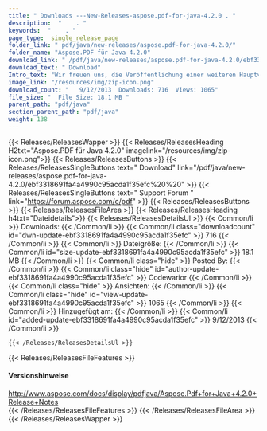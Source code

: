 ```yaml
---
title: " Downloads ---New-Releases-aspose.pdf-for-java-4.2.0 . "
description:  "    . " 
keywords:  "    . " 
page_type:  single_release_page
folder_link: " pdf/java/new-releases/aspose.pdf-for-java-4.2.0/"
folder_name: "Aspose.PDF für Java 4.2.0"
download_link: " /pdf/java/new-releases/aspose.pdf-for-java-4.2.0/ebf3318691fa4a4990c95acda1f35efc"
download_text: " Download"
Intro_text: "Wir freuen uns, die Veröffentlichung einer weiteren Hauptversion von Autoported As..."
image_link: "/resources/img/zip-icon.png"
download_count: "   9/12/2013  Downloads: 716  Views: 1065"
file_size: "  File Size: 18.1 MB "
parent_path: "pdf/java"
section_parent_path: "pdf/java"
weight: 138
---
```


{{< Releases/ReleasesWapper >}}
  {{< Releases/ReleasesHeading H2txt="Aspose.PDF für Java 4.2.0" imagelink="/resources/img/zip-icon.png">}}
  {{< Releases/ReleasesButtons >}}
    {{< Releases/ReleasesSingleButtons text=" Download" link="/pdf/java/new-releases/aspose.pdf-for-java-4.2.0/ebf3318691fa4a4990c95acda1f35efc%20%20" >}}
    {{< Releases/ReleasesSingleButtons text=" Support Forum " link="https://forum.aspose.com/c/pdf" >}}
  {{< Releases/ReleasesButtons >}}
  {{< Releases/ReleasesFileArea >}}
    {{< Releases/ReleasesHeading h4txt="Dateidetails">}}
    {{< Releases/ReleasesDetailsUl >}}
            {{< Common/li >}} Downloads: {{< /Common/li >}}
      {{< Common/li class="downloadcount" id="dwn-update-ebf3318691fa4a4990c95acda1f35efc" >}} 716 {{< /Common/li >}}
      {{< Common/li >}} Dateigröße: {{< /Common/li >}}
      {{< Common/li id="size-update-ebf3318691fa4a4990c95acda1f35efc" >}} 18.1 MB {{< /Common/li >}} 
      {{< Common/li  class="hide" >}} Posted By: {{< /Common/li >}} 
      {{< Common/li class="hide" id="author-update-ebf3318691fa4a4990c95acda1f35efc" >}} Codewarior {{< /Common/li >}}
      {{< Common/li class="hide" >}} Ansichten: {{< /Common/li >}}
      {{< Common/li class="hide" id="view-update-ebf3318691fa4a4990c95acda1f35efc" >}} 1065 {{< /Common/li >}}
      {{< Common/li >}} Hinzugefügt am: {{< /Common/li >}}
      {{< Common/li id="added-update-ebf3318691fa4a4990c95acda1f35efc" >}} 9/12/2013 {{< /Common/li >}} 

    {{< /Releases/ReleasesDetailsUl >}}

  {{< Releases/ReleasesFileFeatures >}}
      <h4>Versionshinweise</h4><div> <a href="http://www.aspose.com/docs/display/pdfjava/Aspose.Pdf+for+Java+4.2.0+Release+Notes">http://www.aspose.com/docs/display/pdfjava/Aspose.Pdf+for+Java+4.2.0+Release+Notes</a></div>
  {{< /Releases/ReleasesFileFeatures >}}
 {{< /Releases/ReleasesFileArea >}}
{{< /Releases/ReleasesWapper >}}



